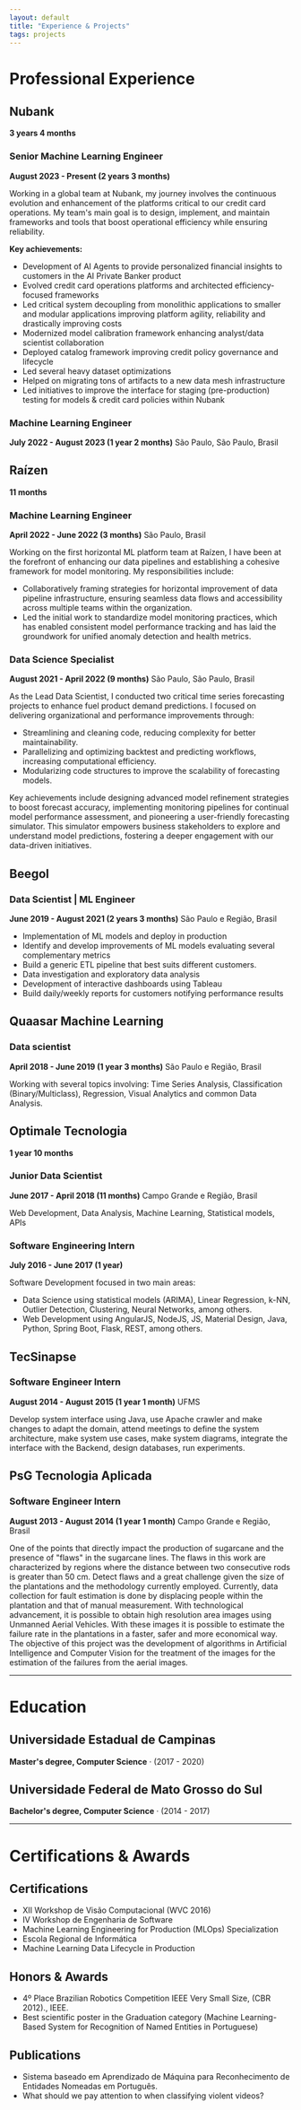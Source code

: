 ```yaml
---
layout: default
title: "Experience & Projects"
tags: projects
---
```


# <a name="top"></a>Professional Experience

## Nubank
**3 years 4 months**

### Senior Machine Learning Engineer
**August 2023 - Present (2 years 3 months)**

Working in a global team at Nubank, my journey involves the continuous evolution and enhancement of the platforms critical to our credit card operations. My team's main goal is to design, implement, and maintain frameworks and tools that boost operational efficiency while ensuring reliability.

**Key achievements:**
* Development of AI Agents to provide personalized financial insights to customers in the AI Private Banker product
* Evolved credit card operations platforms and architected efficiency-focused frameworks
* Led critical system decoupling from monolithic applications to smaller and modular applications improving platform agility, reliability and drastically improving costs
* Modernized model calibration framework enhancing analyst/data scientist collaboration
* Deployed catalog framework improving credit policy governance and lifecycle
* Led several heavy dataset optimizations
* Helped on migrating tons of artifacts to a new data mesh infrastructure
* Led initiatives to improve the interface for staging (pre-production) testing for models & credit card policies within Nubank

### Machine Learning Engineer
**July 2022 - August 2023 (1 year 2 months)**
São Paulo, São Paulo, Brasil

## Raízen
**11 months**

### Machine Learning Engineer
**April 2022 - June 2022 (3 months)**
São Paulo, Brasil

Working on the first horizontal ML platform team at Raízen, I have been at the forefront of enhancing our data pipelines and establishing a cohesive framework for model monitoring. My responsibilities include:

* Collaboratively framing strategies for horizontal improvement of data pipeline infrastructure, ensuring seamless data flows and accessibility across multiple teams within the organization.
* Led the initial work to standardize model monitoring practices, which has enabled consistent model performance tracking and has laid the groundwork for unified anomaly detection and health metrics.

### Data Science Specialist
**August 2021 - April 2022 (9 months)**
São Paulo, São Paulo, Brasil

As the Lead Data Scientist, I conducted two critical time series forecasting projects to enhance fuel product demand predictions. I focused on delivering organizational and performance improvements through:

* Streamlining and cleaning code, reducing complexity for better maintainability.
* Parallelizing and optimizing backtest and predicting workflows, increasing computational efficiency.
* Modularizing code structures to improve the scalability of forecasting models.

Key achievements include designing advanced model refinement strategies to boost forecast accuracy, implementing monitoring pipelines for continual model performance assessment, and pioneering a user-friendly forecasting simulator. This simulator empowers business stakeholders to explore and understand model predictions, fostering a deeper engagement with our data-driven initiatives.

## Beegol
### Data Scientist | ML Engineer
**June 2019 - August 2021 (2 years 3 months)**
São Paulo e Região, Brasil

* Implementation of ML models and deploy in production
* Identify and develop improvements of ML models evaluating several complementary metrics
* Build a generic ETL pipeline that best suits different customers.
* Data investigation and exploratory data analysis
* Development of interactive dashboards using Tableau
* Build daily/weekly reports for customers notifying performance results

## Quaasar Machine Learning
### Data scientist
**April 2018 - June 2019 (1 year 3 months)**
São Paulo e Região, Brasil

Working with several topics involving: Time Series Analysis, Classification (Binary/Multiclass), Regression, Visual Analytics and common Data Analysis.

## Optimale Tecnologia
**1 year 10 months**

### Junior Data Scientist
**June 2017 - April 2018 (11 months)**
Campo Grande e Região, Brasil

Web Development, Data Analysis, Machine Learning, Statistical models, APIs

### Software Engineering Intern
**July 2016 - June 2017 (1 year)**

Software Development focused in two main areas:

* Data Science using statistical models (ARIMA), Linear Regression, k-NN, Outlier Detection, Clustering, Neural Networks, among others.
* Web Development using AngularJS, NodeJS, JS, Material Design, Java, Python, Spring Boot, Flask, REST, among others.

## TecSinapse
### Software Engineer Intern
**August 2014 - August 2015 (1 year 1 month)**
UFMS

Develop system interface using Java, use Apache crawler and make changes to adapt the domain, attend meetings to define the system architecture, make system use cases, make system diagrams, integrate the interface with the Backend, design databases, run experiments.

## PsG Tecnologia Aplicada
### Software Engineer Intern
**August 2013 - August 2014 (1 year 1 month)**
Campo Grande e Região, Brasil

One of the points that directly impact the production of sugarcane and the presence of "flaws" in the sugarcane lines. The flaws in this work are characterized by regions where the distance between two consecutive rods is greater than 50 cm. Detect flaws and a great challenge given the size of the plantations and the methodology currently employed. Currently, data collection for fault estimation is done by displacing people within the plantation and that of manual measurement. With technological advancement, it is possible to obtain high resolution area images using Unmanned Aerial Vehicles. With these images it is possible to estimate the failure rate in the plantations in a faster, safer and more economical way. The objective of this project was the development of algorithms in Artificial Intelligence and Computer Vision for the treatment of the images for the estimation of the failures from the aerial images.

---

# Education

## Universidade Estadual de Campinas
**Master's degree, Computer Science** · (2017 - 2020)

## Universidade Federal de Mato Grosso do Sul
**Bachelor's degree, Computer Science** · (2014 - 2017)

---

# Certifications & Awards

## Certifications
* XII Workshop de Visão Computacional (WVC 2016)
* IV Workshop de Engenharia de Software
* Machine Learning Engineering for Production (MLOps) Specialization
* Escola Regional de Informática
* Machine Learning Data Lifecycle in Production

## Honors & Awards
* 4º Place Brazilian Robotics Competition IEEE Very Small Size, (CBR 2012)., IEEE.
* Best scientific poster in the Graduation category (Machine Learning-Based System for Recognition of Named Entities in Portuguese)

## Publications
* Sistema baseado em Aprendizado de Máquina para Reconhecimento de Entidades Nomeadas em Português.
* What should we pay attention to when classifying violent videos?
